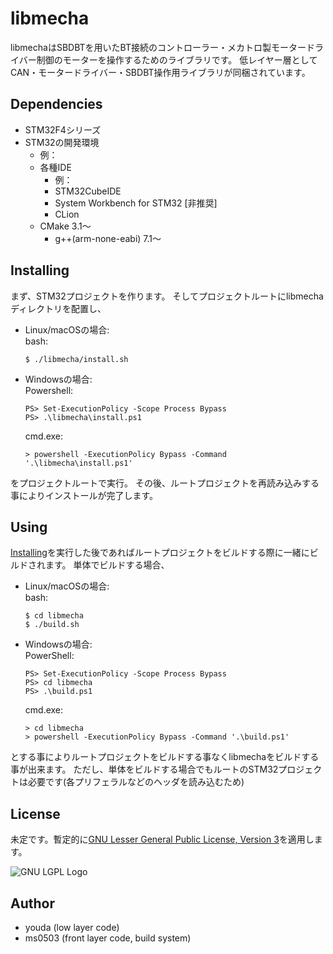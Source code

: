 # libmecha
libmechaはSBDBTを用いたBT接続のコントローラー・メカトロ製モータードライバー制御のモーターを操作するためのライブラリです。
低レイヤー層としてCAN・モータードライバー・SBDBT操作用ライブラリが同梱されています。

## Dependencies
- STM32F4シリーズ
- STM32の開発環境
  - 例：
  - 各種IDE
    - 例：
    - STM32CubeIDE
    - System Workbench for STM32 [非推奨]
    - CLion
  - CMake 3.1〜
    - g++(arm-none-eabi) 7.1〜

## Installing
まず、STM32プロジェクトを作ります。
そしてプロジェクトルートにlibmechaディレクトリを配置し、
- Linux/macOSの場合:  
  bash:
  ```
  $ ./libmecha/install.sh
  ```
- Windowsの場合:  
  Powershell:
  ```
  PS> Set-ExecutionPolicy -Scope Process Bypass
  PS> .\libmecha\install.ps1
  ```
  cmd.exe:
  ```
  > powershell -ExecutionPolicy Bypass -Command '.\libmecha\install.ps1'
  ```
をプロジェクトルートで実行。
その後、ルートプロジェクトを再読み込みする事によりインストールが完了します。

## Using
[Installing](#installing)を実行した後であればルートプロジェクトをビルドする際に一緒にビルドされます。
単体でビルドする場合、
- Linux/macOSの場合:  
  bash:
  ```
  $ cd libmecha
  $ ./build.sh
  ```
- Windowsの場合:  
  PowerShell:
  ```
  PS> Set-ExecutionPolicy -Scope Process Bypass
  PS> cd libmecha
  PS> .\build.ps1
  ```
  cmd.exe:
  ```
  > cd libmecha
  > powershell -ExecutionPolicy Bypass -Command '.\build.ps1'
  ```
とする事によりルートプロジェクトをビルドする事なくlibmechaをビルドする事が出来ます。
ただし、単体をビルドする場合でもルートのSTM32プロジェクトは必要です(各プリフェラルなどのヘッダを読み込むため)

## License
未定です。暫定的に[GNU Lesser General Public License, Version 3](https://www.gnu.org/licenses/lgpl-3.0.html)を適用します。

![GNU LGPL Logo](https://www.gnu.org/graphics/lgplv3-147x51.png)

## Author
- youda (low layer code)
- ms0503 (front layer code, build system)

